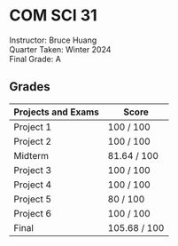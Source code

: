 # COM SCI 31
Instructor: Bruce Huang\
Quarter Taken: Winter 2024\
Final Grade: A

## Grades
| Projects and Exams | Score        |
|--------------------|--------------|
| Project 1          | 100 / 100    |
| Project 2          | 100 / 100    |
| Midterm            | 81.64 / 100  |
| Project 3          | 100 / 100    |
| Project 4          | 100 / 100    |
| Project 5          | 80 / 100     |
| Project 6          | 100 / 100    |
| Final              | 105.68 / 100 |
